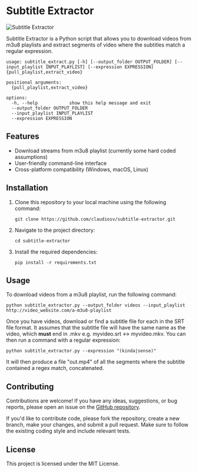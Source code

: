 # Subtitle Extractor

![Subtitle Extractor](https://example.com/subtitle_extractor.png)

Subtitle Extractor is a Python script that allows you to download videos from m3u8 playlists and extract segments of video where the subtitles match a regular expression.

```shell
usage: subtitle_extract.py [-h] [--output_folder OUTPUT_FOLDER] [--input_playlist INPUT_PLAYLIST] [--expression EXPRESSION] {pull_playlist,extract_video}

positional arguments:
  {pull_playlist,extract_video}

options:
  -h, --help            show this help message and exit
  --output_folder OUTPUT_FOLDER
  --input_playlist INPUT_PLAYLIST
  --expression EXPRESSION
```

## Features

- Download streams from m3u8 playlist (currently some hard coded assumptions)
- User-friendly command-line interface
- Cross-platform compatibility (Windows, macOS, Linux)

## Installation

1. Clone this repository to your local machine using the following command:

   ```shell
   git clone https://github.com/claudiosv/subtitle-extractor.git
   ```

2. Navigate to the project directory:

   ```shell
   cd subtitle-extractor
   ```

3. Install the required dependencies:

   ```shell
   pip install -r requirements.txt
   ```

## Usage

To download videos from a m3u8 playlist, run the following command:

```shell
python subtitle_extractor.py --output_folder videos --input_playlist http://video_website.com/a-m3u8-playlist
```

Once you have videos, download or find a subtitle file for each in the SRT file format. It assumes that the subtitle file will have the same name as the video, which **must** end in .mkv e.g. myvideo.srt <-> myvideo.mkv. You can then run a command with a regular expression:

```shell
python subtitle_extractor.py --expression "(kinda|sense)"
```

It will then produce a file "out.mp4" of all the segments where the subtitle contained a regex match, concatenated.

## Contributing

Contributions are welcome! If you have any ideas, suggestions, or bug reports, please open an issue on the [GitHub repository](https://github.com/claudiosv/subtitle-extractor/issues).

If you'd like to contribute code, please fork the repository, create a new branch, make your changes, and submit a pull request. Make sure to follow the existing coding style and include relevant tests.

## License

This project is licensed under the MIT License.